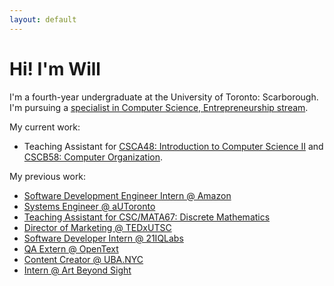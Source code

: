 ```yaml
---
layout: default
---
```


# Hi! I'm Will

I'm a fourth-year undergraduate at the University of Toronto: Scarborough. I'm pursuing a [specialist in Computer Science, Entrepreneurship stream](https://utsc.calendar.utoronto.ca/specialist-program-computer-science-science).

My current work:

*  Teaching Assistant for [CSCA48: Introduction to Computer Science II](/CSCA48.html) and [CSCB58: Computer Organization](/CSCB58.html).

My previous work:
* [Software Development Engineer Intern @ Amazon](https://www.amazon.com/)
* [Systems Engineer @ aUToronto](https://www.autodrive.utoronto.ca/)
* [Teaching Assistant for CSC/MATA67: Discrete Mathematics](https://www.utsc.utoronto.ca/~bretscher/a67/)
* [Director of Marketing @ TEDxUTSC](http://www.tedxutsc.com/)
* [Software Developer Intern @ 21IQLabs](https://21iqlabs.com/)
* [QA Extern @ OpenText](https://www.opentext.com/)
* [Content Creator @ UBA.NYC](https://www.instagram.com/ubanyc/)
* [Intern @ Art Beyond Sight](http://www.artbeyondsight.org/index.php)
